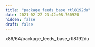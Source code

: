```yaml
---
title: "package_feeds_base_rtl8192du"
date: 2021-02-22 23:42:08.760928
hidden: false
draft: false
---
```


x86/64/package_feeds_base_rtl8192du

